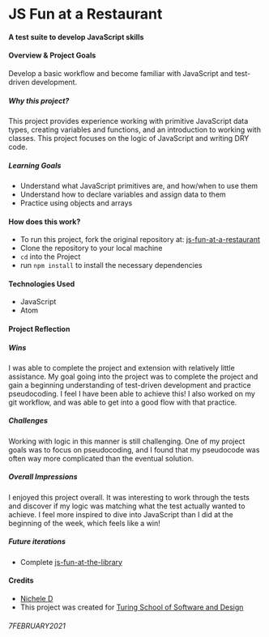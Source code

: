 # JS Fun at a Restaurant

#### A test suite to develop JavaScript skills

#### Overview & Project Goals
Develop a basic workflow and become familiar with JavaScript and test-driven development.
##### Why this project?
This project provides experience working with primitive JavaScript data types, creating variables and functions, and an introduction to working with classes. This project focuses on the logic of JavaScript and writing DRY code.
##### Learning Goals
- Understand what JavaScript primitives are, and how/when to use them
- Understand how to declare variables and assign data to them
- Practice using objects and arrays

#### How does this work?
- To run this project, fork the original repository at: [js-fun-at-a-restaurant](https://github.com/turingschool-examples/js-fun-at-a-restaurant)
- Clone the repository to your local machine
- `cd` into the Project
- run `npm install` to install the necessary dependencies

#### Technologies Used
- JavaScript
- Atom

#### Project Reflection
##### Wins
I was able to complete the project and extension with relatively little assistance. My goal going into the project was to complete the project and gain a beginning understanding of test-driven development and practice pseudocoding. I feel I have been able to achieve this! I also worked on my git workflow, and was able to get into a good flow with that practice.
##### Challenges
Working with logic in this manner is still challenging. One of my project goals was to focus on pseudocoding, and I found that my pseudocode was often way more complicated than the eventual solution.
##### Overall Impressions
I enjoyed this project overall. It was interesting to work through the tests and discover if my logic was matching what the test actually wanted to achieve. I feel more inspired to dive into JavaScript than I did at the beginning of the week, which feels like a win!
##### Future iterations
- Complete [js-fun-at-the-library](https://github.com/turingschool-examples/js-fun-at-the-library)

#### Credits
- [Nichele D](https://github.com/nichelicorn)
- This project was created for [Turing School of Software and Design](https://turing.io/)

###### 7FEBRUARY2021
